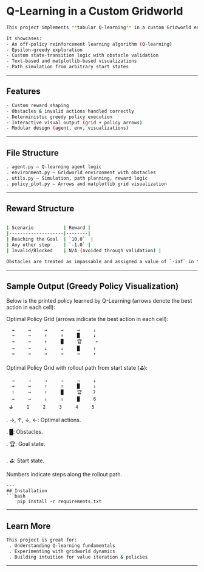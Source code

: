 # Q-Learning in a Custom Gridworld 
```bash
This project implements **tabular Q-learning** in a custom Gridworld environment with obstacles and sparse rewards.

It showcases:
- An off-policy reinforcement learning algorithm (Q-learning)
- Epsilon-greedy exploration
- Custom state-transition logic with obstacle validation
- Text-based and matplotlib-based visualizations
- Path simulation from arbitrary start states
```

---

## Features
```bash
- Custom reward shaping
- Obstacles & invalid actions handled correctly
- Deterministic greedy policy execution
- Interactive visual output (grid + policy arrows)
- Modular design (agent, env, visualizations)
```
---

## File Structure
```bash
. agent.py – Q-learning agent logic
. environment.py – Gridworld environment with obstacles
. utils.py – Simulation, path planning, reward logic
. policy_plot.py – Arrows and matplotlib grid visualization
```

---

## Reward Structure
```bash

| Scenario           | Reward |
|--------------------|--------|
| Reaching the Goal  | `10.0`  |
| Any other step     | `-1.0` |
| Invalid/Blocked    | N/A (avoided through validation) |

Obstacles are treated as impassable and assigned a value of `-inf` in the state-value table.
```

---

## Sample Output (Greedy Policy Visualization)

Below is the printed policy learned by Q-Learning (arrows denote the best action in each cell):

Optimal Policy Grid (arrows indicate the best action in each cell):

      →     →     →     →     →     ↓   
      →     →     ↑     ↑     █     ↓   
      →     →     ↑     █     🏆     ←   
      →     →     ↓     ↓     █     ↑   
      →     →     →     →     →     ↑   


Optimal Policy Grid with rollout path from start state (⛳):

      →     →     →     →     →     ↓
      →     →     ↑     ↑     █     ↓
      ↑     →     ↑     █     🏆    7
      →     →     ↓     ↓     █     6
     ⛳     1     2     3     4     5


. →, ↑, ↓, ←: Optimal actions.

. █: Obstacles.

. 🏆: Goal state.

. ⛳: Start state.

Numbers indicate steps along the rollout path.

```
---
## Installation
```bash
    pip install -r requirements.txt
```
---

## Learn More
```bash
This project is great for:
 . Understanding Q-learning fundamentals
 . Experimenting with gridworld dynamics
 . Building intuition for value iteration & policies

```
---


